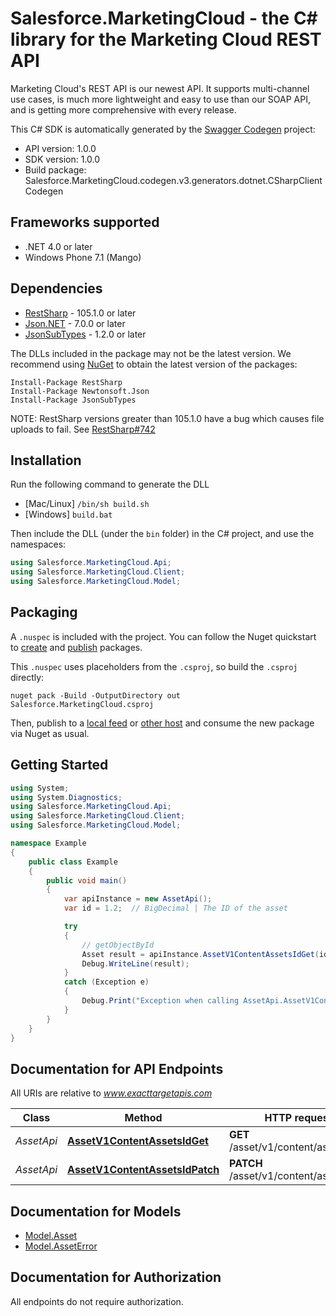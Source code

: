 # Salesforce.MarketingCloud - the C# library for the Marketing Cloud REST API

Marketing Cloud's REST API is our newest API. It supports multi-channel use cases, is much more lightweight and easy to use than our SOAP API, and is getting more comprehensive with every release.

This C# SDK is automatically generated by the [Swagger Codegen](https://github.com/swagger-api/swagger-codegen) project:

- API version: 1.0.0
- SDK version: 1.0.0
- Build package: Salesforce.MarketingCloud.codegen.v3.generators.dotnet.CSharpClientCodegen

<a name="frameworks-supported"></a>
## Frameworks supported
- .NET 4.0 or later
- Windows Phone 7.1 (Mango)

<a name="dependencies"></a>
## Dependencies
- [RestSharp](https://www.nuget.org/packages/RestSharp) - 105.1.0 or later
- [Json.NET](https://www.nuget.org/packages/Newtonsoft.Json/) - 7.0.0 or later
- [JsonSubTypes](https://www.nuget.org/packages/JsonSubTypes/) - 1.2.0 or later

The DLLs included in the package may not be the latest version. We recommend using [NuGet](https://docs.nuget.org/consume/installing-nuget) to obtain the latest version of the packages:
```
Install-Package RestSharp
Install-Package Newtonsoft.Json
Install-Package JsonSubTypes
```

NOTE: RestSharp versions greater than 105.1.0 have a bug which causes file uploads to fail. See [RestSharp#742](https://github.com/restsharp/RestSharp/issues/742)

<a name="installation"></a>
## Installation
Run the following command to generate the DLL
- [Mac/Linux] `/bin/sh build.sh`
- [Windows] `build.bat`

Then include the DLL (under the `bin` folder) in the C# project, and use the namespaces:
```csharp
using Salesforce.MarketingCloud.Api;
using Salesforce.MarketingCloud.Client;
using Salesforce.MarketingCloud.Model;
```
<a name="packaging"></a>
## Packaging

A `.nuspec` is included with the project. You can follow the Nuget quickstart to [create](https://docs.microsoft.com/en-us/nuget/quickstart/create-and-publish-a-package#create-the-package) and [publish](https://docs.microsoft.com/en-us/nuget/quickstart/create-and-publish-a-package#publish-the-package) packages.

This `.nuspec` uses placeholders from the `.csproj`, so build the `.csproj` directly:

```
nuget pack -Build -OutputDirectory out Salesforce.MarketingCloud.csproj
```

Then, publish to a [local feed](https://docs.microsoft.com/en-us/nuget/hosting-packages/local-feeds) or [other host](https://docs.microsoft.com/en-us/nuget/hosting-packages/overview) and consume the new package via Nuget as usual.

<a name="getting-started"></a>
## Getting Started

```csharp
using System;
using System.Diagnostics;
using Salesforce.MarketingCloud.Api;
using Salesforce.MarketingCloud.Client;
using Salesforce.MarketingCloud.Model;

namespace Example
{
    public class Example
    {
        public void main()
        {
            var apiInstance = new AssetApi();
            var id = 1.2;  // BigDecimal | The ID of the asset

            try
            {
                // getObjectById
                Asset result = apiInstance.AssetV1ContentAssetsIdGet(id);
                Debug.WriteLine(result);
            }
            catch (Exception e)
            {
                Debug.Print("Exception when calling AssetApi.AssetV1ContentAssetsIdGet: " + e.Message );
            }
        }
    }
}
```

<a name="documentation-for-api-endpoints"></a>
## Documentation for API Endpoints

All URIs are relative to *www.exacttargetapis.com*

Class | Method | HTTP request | Description
------------ | ------------- | ------------- | -------------
*AssetApi* | [**AssetV1ContentAssetsIdGet**](docs/AssetApi.md#assetv1contentassetsidget) | **GET** /asset/v1/content/assets/{id} | getObjectById
*AssetApi* | [**AssetV1ContentAssetsIdPatch**](docs/AssetApi.md#assetv1contentassetsidpatch) | **PATCH** /asset/v1/content/assets/{id} | patchAsset

<a name="documentation-for-models"></a>
## Documentation for Models

 - [Model.Asset](docs/Asset.md)
 - [Model.AssetError](docs/AssetError.md)

<a name="documentation-for-authorization"></a>
## Documentation for Authorization

All endpoints do not require authorization.
